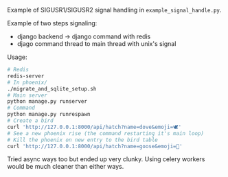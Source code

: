 Example of SIGUSR1/SIGUSR2 signal handling in `example_signal_handle.py`.

Example of two steps signaling:
* django backend -> django command with redis
* djago command thread to main thread with unix's signal

Usage:
```bash
# Redis
redis-server
# In phoenix/
./migrate_and_sqlite_setup.sh
# Main server
python manage.py runserver
# Command
python manage.py runrespawn
# Create a bird
curl 'http://127.0.0.1:8000/api/hatch?name=dove&emoji=🕊️'
# See a new phoenix rise (the command restarting it's main loop)
# Kill the phoenix on new entry to the bird table
curl 'http://127.0.0.1:8000/api/hatch?name=goose&emoji=🪿'
```

Tried async ways too but ended up very clunky. Using celery workers would be much cleaner than either ways.
